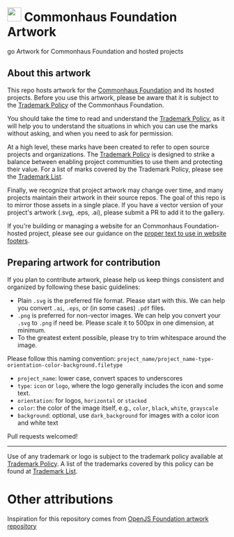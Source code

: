 # <img src="https://www.commonhaus.org/images/CF_icon_default.svg" alt="" width="32" height="32"> Commonhaus Foundation Artwork
go
Artwork for Commonhaus Foundation and hosted projects 

## About this artwork

This repo hosts artwork for the [Commonhaus Foundation](https://www.commonhaus.org) and its hosted projects. Before you use this artwork, please be aware that it is subject to the [Trademark Policy](http://www.commonhaus.org/policies/trademark-policy/) of the Commonhaus Foundation.

You should take the time to read and understand the [Trademark Policy](http://www.commonhaus.org/policies/trademark-policy/), as it will help you to understand the situations in which you can use the marks without asking, and when you need to ask for permission.

At a high level, these marks have been created to refer to open source projects and organizations. The [Trademark Policy](http://www.commonhaus.org/policies/trademark-policy/) is designed to strike a balance between enabling project communities to use them and protecting their value. For a list of marks covered by the Trademark Policy, please see the [Trademark List](https://www.commonhaus.org/trademarks/).

Finally, we recognize that project artwork may change over time, and many projects maintain their artwork in their source repos. The goal of this repo is to mirror those assets in a single place. If you have a vector version of your project's artwork (.svg, .eps, .ai), please submit a PR to add it to the gallery.

If you're building or managing a website for an Commonhaus Foundation-hosted project, please see our guidance on the [proper text to use in website footers](https://github.com/commonhaus/foundation/blob/main/templates/website-footer.md).

## Preparing artwork for contribution

If you plan to contribute artwork, please help us keep things consistent and organized by following these basic guidelines:

- Plain `.svg` is the preferred file format. Please start with this. We can help you convert `.ai`, `.eps`, or (in some cases) `.pdf` files.
- `.png` is preferred for non-vector images. We can help you convert your `.svg` to `.png` if need be. Please scale it to 500px in one dimension, at minimum.
- To the greatest extent possible, please try to trim whitespace around the image.

Please follow this naming convention: `project_name/project_name-type-orientation-color-background.filetype`

- `project_name`: lower case, convert spaces to underscores
- `type`: `icon` or `logo`, where the logo generally includes the icon and some text.
- `orientation`: for logos, `horizontal` or `stacked`
- `color`: the color of the image itself, e.g., `color`, `black`, `white`, `grayscale`
- `background`: optional, use `dark_background` for images with a color icon and white text

Pull requests welcomed!

---

Use of any trademark or logo is subject to the trademark policy available at [Trademark Policy](https://www.commonhaus.org/policies/trademark-policy/). A list of the trademarks covered by this policy can be found at [Trademark List](https://www.commonhaus.org/trademarks/).

# Other attributions

Inspiration for this repository comes from [OpenJS Foundation artwork repository](https://github.com/openjs-foundation/artwork)